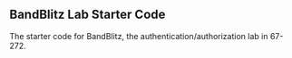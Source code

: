 BandBlitz Lab Starter Code
---

The starter code for BandBlitz, the authentication/authorization lab in 67-272.
